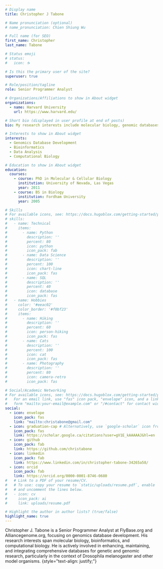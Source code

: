 ```yaml
---
# Display name
title: Christopher J Tabone

# Name pronunciation (optional)
# name_pronunciation: Chien Shiung Wu

# Full name (for SEO)
first_name: Christopher
last_name: Tabone

# Status emoji
# status:
#   icon: ☕️

# Is this the primary user of the site?
superuser: true

# Role/position/tagline
role: Senior Programmer Analyst

# Organizations/Affiliations to show in About widget
organizations:
  - name: Harvard University
    url: https://www.harvard.edu/

# Short bio (displayed in user profile at end of posts)
bio: My research interests include molecular biology, genomic databases, and bioinformatics.

# Interests to show in About widget
interests:
  - Genomics Database Development
  - Bioinformatics
  - Data Analysis
  - Computational Biology

# Education to show in About widget
education:
  courses:
    - course: PhD in Molecular & Cellular Biology
      institution: University of Nevada, Las Vegas
      year: 2011
    - course: BS in Biology
      institution: Fordham University
      year: 2005

# Skills
# For available icons, see: https://docs.hugoblox.com/getting-started/page-builder/#icons
# skills:
#   - name: Technical
#     items:
#       - name: Python
#         description: ''
#         percent: 80
#         icon: python
#         icon_pack: fab
#       - name: Data Science
#         description: ''
#         percent: 100
#         icon: chart-line
#         icon_pack: fas
#       - name: SQL
#         description: ''
#         percent: 40
#         icon: database
#         icon_pack: fas
#   - name: Hobbies
#     color: '#eeac02'
#     color_border: '#f0bf23'
#     items:
#       - name: Hiking
#         description: ''
#         percent: 60
#         icon: person-hiking
#         icon_pack: fas
#       - name: Cats
#         description: ''
#         percent: 100
#         icon: cat
#         icon_pack: fas
#       - name: Photography
#         description: ''
#         percent: 80
#         icon: camera-retro
#         icon_pack: fas

# Social/Academic Networking
# For available icons, see: https://docs.hugoblox.com/getting-started/page-builder/#icons
#   For an email link, use "fas" icon pack, "envelope" icon, and a link in the
#   form "mailto:your-email@example.com" or "/#contact" for contact widget.
social:
  - icon: envelope
    icon_pack: fas
    link: "mailto:christabone@gmail.com"
  - icon: graduation-cap # Alternatively, use `google-scholar` icon from `ai` icon pack
    icon_pack: fas
    link: https://scholar.google.ca/citations?user=gV1E_kAAAAAJ&hl=en
  - icon: github
    icon_pack: fab
    link: https://github.com/christabone
  - icon: linkedin
    icon_pack: fab
    link: https://www.linkedin.com/in/christopher-tabone-34265a58/
  - icon: orcid
    icon_pack: fab
    link: https://orcid.org/0000-0001-8746-0680
#   # Link to a PDF of your resume/CV.
#   # To use: copy your resume to `static/uploads/resume.pdf`, enable `ai` icons in `params.yaml`,
#   # and uncomment the lines below.
#   - icon: cv
#     icon_pack: ai
#     link: uploads/resume.pdf

# Highlight the author in author lists? (true/false)
highlight_name: true
---
```


Christopher J. Tabone is a Senior Programmer Analyst at FlyBase.org and Alliancegenome.org, focusing on genomics database development. His research interests span molecular biology, bioinformatics, and computational biology. He is actively involved in enhancing, maintaining, and integrating comprehensive databases for genetic and genomic research, particularly in the context of Drosophila melanogaster and other model organisms.
{style="text-align: justify;"}

